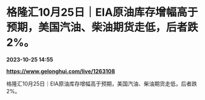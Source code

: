 # 格隆汇10月25日｜EIA原油库存增幅高于预期，美国汽油、柴油期货走低，后者跌2%。

**2023-10-25 14:55**

**https://www.gelonghui.com/live/1263108**

格隆汇10月25日｜EIA原油库存增幅高于预期，美国汽油、柴油期货走低，后者跌2%。